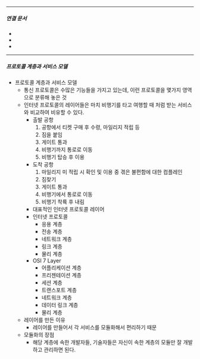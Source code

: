 

----
##### 연결 문서

- 
- 
- 
---

##### 프로토콜 계층과 서비스 모델

- 프로토콜 계층과 서비스 모델
	- 통신 프로토콜은 수많은 기능들을 가지고 있는데, 
	  이런 프로토콜을 몇가지 영역으로 분류해 놓은 것
	- 인터넷 프로토콜의 레이어들은 마치 비행기를 타고 여행할 때 처럼 받는 서비스와 비교하여 비유할 수 있다.
		- 출발 공항
			1. 공항에서 티켓 구매 후 수령, 마일리지 적립 등
			2. 짐을 붙임
			3. 게이트 통과
			4. 비행기까지 통로로 이동
			5. 비행기 탑승 후 이용
		- 도착 공항
			1. 마일리지 미 적립 시 확인 및 이용 중 겪은 불편함에 대한 컴플레인
			2. 짐찾기
			3. 게이트 통과
			4. 비행기에서 통로로 이동
			5. 비행기 착륙 후 내림
		- 대표적인 인터넷 프로토콜 레이어
		- 인터넷 프로토콜
			- 응용 계층
			- 전송 계층
			- 네트워크 계층
			- 링크 계층
			- 물리 계층
		- OSI 7 Layer
			- 어플리케이션 계층
			- 프리젠테이션 계층
			- 세션 계층
			- 트랜스포트 계층
			- 네트워크 계층
			- 데이터 링크 계층
			- 물리 계층
	- 레이어를 만든 이유
		- 레이어를 만들어서 각 서비스를 모듈화해서 편리하기 때문
	- 모듈화의 장점
		- 해당 계층에 속한 개발자들, 기술자들은 자신이 속한 계층의 모듈만 잘
		  개발하고 관리하면 된다.
	  